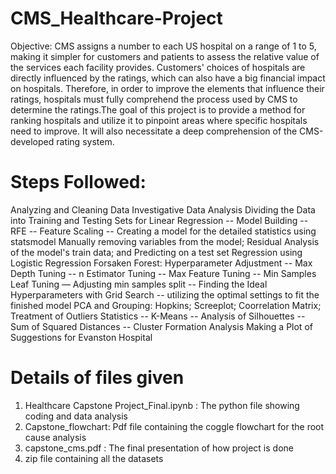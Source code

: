# CMS_Healthcare-Project


Objective:
CMS assigns a number to each US hospital on a range of 1 to 5, making it simpler for customers and patients to assess the relative value of the services each facility provides. Customers' choices of hospitals are directly influenced by the ratings, which can also have a big financial impact on hospitals. Therefore, in order to improve the elements that influence their ratings, hospitals must fully comprehend the process used by CMS to determine the ratings.The goal of this project is to provide a method for ranking hospitals and utilize it to pinpoint areas where specific hospitals need to improve. It will also necessitate a deep comprehension of the CMS-developed rating system.


# Steps Followed:

Analyzing and Cleaning Data
Investigative Data Analysis
Dividing the Data into Training and Testing Sets for Linear Regression -- Model Building -- RFE -- Feature Scaling -- Creating a model for the detailed statistics using statsmodel Manually removing variables from the model; Residual Analysis of the model's train data; and Predicting on a test set
Regression using Logistic Regression
Forsaken Forest: Hyperparameter Adjustment -- Max Depth Tuning -- n Estimator Tuning -- Max Feature Tuning -- Min Samples Leaf Tuning — Adjusting min samples split -- Finding the Ideal Hyperparameters with Grid Search -- utilizing the optimal settings to fit the finished model
PCA and Grouping: Hopkins; Screeplot; Coorrelation Matrix; Treatment of Outliers Statistics -- K-Means -- Analysis of Silhouettes -- Sum of Squared Distances -- Cluster Formation Analysis Making a Plot of Suggestions for Evanston Hospital


# Details of files given

1. Healthcare Capstone Project_Final.ipynb : The python file showing coding and data analysis
2. Capstone_flowchart: Pdf file containing the coggle flowchart for the root cause analysis
3. capstone_cms.pdf : The final presentation of how project is done
4. zip file containing all the datasets
